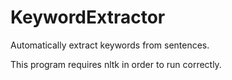 # KeywordExtractor
Automatically extract keywords from sentences.

This program requires nltk in order to run correctly.
